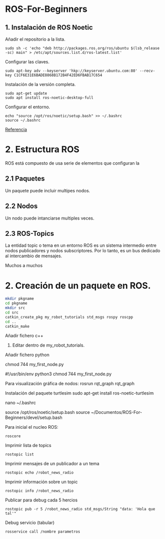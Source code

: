 # ROS-For-Beginners

## 1. Instalación de ROS Noetic

Añadir el repositorio a la lista.

```
sudo sh -c 'echo "deb http://packages.ros.org/ros/ubuntu $(lsb_release -sc) main" > /etc/apt/sources.list.d/ros-latest.list'
```

Configurar las claves.
```
sudo apt-key adv --keyserver 'hkp://keyserver.ubuntu.com:80' --recv-key C1CF6E31E6BADE8868B172B4F42ED6FBAB17C654
```

Instalación de la versión completa.
```
sudo apt-get update
sudo apt install ros-noetic-desktop-full
```

Configurar el entorno.
```
echo "source /opt/ros/noetic/setup.bash" >> ~/.bashrc
source ~/.bashrc
```

[Referencia](http://wiki.ros.org/noetic/Installation/Ubuntu)

# 2. Estructura ROS

ROS está compuesto de usa serie de elementos que configuran la 

## 2.1 Paquetes

Un paquete puede incluir multipes nodos.

## 2.2 Nodos

Un nodo puede intanciarse multiples veces.

## 2.3 ROS-Topics

La entidad topic o tema en un entorno ROS es un sistema intermedio entre nodos publicadores y nodos subscriptores. Por lo tanto, es un bus dedicado al intercambio de mensajes.

Muchos a muchos


# 2. Creación de un paquete en ROS.

```bash
mkdir pkgname
cd pkgname
mkdir src
cd src
catkin_create_pkg my_robot_tutorials std_msgs rospy roscpp
cd ..
catkin_make
```

Añadir fichero c++

1. Editar dentro de my_robot_tutorials.

Añadir fichero python

chmod 744 my_first_node.py

 #!/usr/bin/env python3
chmod 744 my_first_node.py


Para visualización gráfica de nodos:
rosrun rqt_graph rqt_graph

Instalación del paquete turtlesim
sudo apt-get install ros-noetic-turtlesim

nano ~/.bashrc

source /opt/ros/noetic/setup.bash
source ~/Documentos/ROS-For-Beginners/devel/setup.bash

Para inicial el nucleo ROS:
```
roscore
```

Imprimir lista de topics
```
rostopic list
```

Imprimir mensajes de un publicador a un tema
```
rostopic echo /robot_news_radio
```

Imprimir información sobre un topic
```
rostopic info /robot_news_radio
```

Publicar para debug cada 5 hercios
```
rostopic pub -r 5 /robot_news_radio std_msgs/String "data: 'Hola que tal'"
```

Debug servicio (tabular)
```
rosservice call /nombre parametros